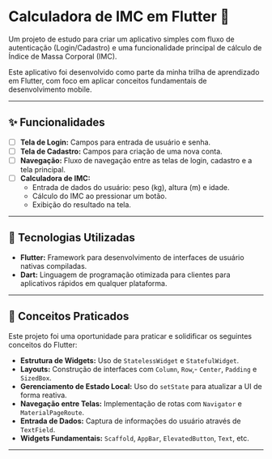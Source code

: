 # Calculadora de IMC em Flutter 📱

Um projeto de estudo para criar um aplicativo simples com fluxo de autenticação (Login/Cadastro) e uma funcionalidade principal de cálculo de Índice de Massa Corporal (IMC).

Este aplicativo foi desenvolvido como parte da minha trilha de aprendizado em Flutter, com foco em aplicar conceitos fundamentais de desenvolvimento mobile.

---

## ✨ Funcionalidades

-   [ ] **Tela de Login:** Campos para entrada de usuário e senha.
-   [ ] **Tela de Cadastro:** Campos para criação de uma nova conta.
-   [ ] **Navegação:** Fluxo de navegação entre as telas de login, cadastro e a tela principal.
-   [ ] **Calculadora de IMC:**
    -   Entrada de dados do usuário: peso (kg), altura (m) e idade.
    -   Cálculo do IMC ao pressionar um botão.
    -   Exibição do resultado na tela.

---

## 🚀 Tecnologias Utilizadas

-   **Flutter:** Framework para desenvolvimento de interfaces de usuário nativas compiladas.
-   **Dart:** Linguagem de programação otimizada para clientes para aplicativos rápidos em qualquer plataforma.

---

## 🧠 Conceitos Praticados

Este projeto foi uma oportunidade para praticar e solidificar os seguintes conceitos do Flutter:

-   **Estrutura de Widgets:** Uso de `StatelessWidget` e `StatefulWidget`.
-   **Layouts:** Construção de interfaces com `Column`, `Row`,- `Center`, `Padding` e `SizedBox`.
-   **Gerenciamento de Estado Local:** Uso do `setState` para atualizar a UI de forma reativa.
-   **Navegação entre Telas:** Implementação de rotas com `Navigator` e `MaterialPageRoute`.
-   **Entrada de Dados:** Captura de informações do usuário através de `TextField`.
-   **Widgets Fundamentais:** `Scaffold`, `AppBar`, `ElevatedButton`, `Text`, etc.

---

